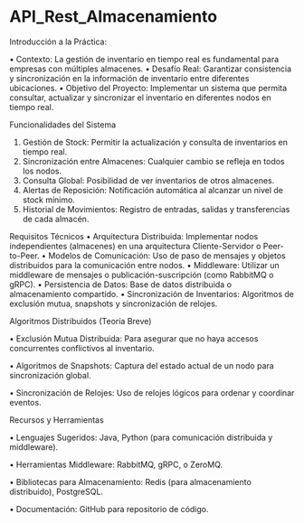 # API_Rest_Almacenamiento

Introducción a la Práctica​:

• Contexto: La gestión de inventario en tiempo real es fundamental para empresas con múltiples almacenes.​
• Desafío Real: Garantizar consistencia y sincronización en la información de inventario entre diferentes ubicaciones.​
• Objetivo del Proyecto: Implementar un sistema que permita consultar, actualizar y sincronizar el inventario en diferentes nodos en tiempo real.​

Funcionalidades del Sistema

1. Gestión de Stock: Permitir la actualización y consulta de inventarios en tiempo real.​
3. Sincronización entre Almacenes: Cualquier cambio se refleja en todos los nodos.​
5. Consulta Global: Posibilidad de ver inventarios de otros almacenes.​
7. Alertas de Reposición: Notificación automática al alcanzar un nivel de stock mínimo.​
9. Historial de Movimientos: Registro de entradas, salidas y transferencias de cada almacén.​

Requisitos Técnicos​
• Arquitectura Distribuida: Implementar nodos independientes (almacenes) en una arquitectura Cliente-Servidor o Peer-to-Peer.​
• Modelos de Comunicación: Uso de paso de mensajes y objetos distribuidos para la comunicación entre nodos.​
• Middleware: Utilizar un middleware de mensajes o publicación-suscripción (como RabbitMQ o gRPC).​
• Persistencia de Datos: Base de datos distribuida o almacenamiento compartido.​
• Sincronización de Inventarios: Algoritmos de exclusión mutua, snapshots y sincronización de relojes.​


Algoritmos Distribuidos (Teoría Breve)​

• Exclusión Mutua Distribuida: Para asegurar que no haya accesos concurrentes conflictivos al inventario.​

• Algoritmos de Snapshots: Captura del estado actual de un nodo para sincronización global.​

• Sincronización de Relojes: Uso de relojes lógicos para ordenar y coordinar eventos.​


Recursos y Herramientas​

• Lenguajes Sugeridos: Java, Python (para comunicación distribuida y middleware).​

• Herramientas Middleware: RabbitMQ, gRPC, o ZeroMQ.​

• Bibliotecas para Almacenamiento: Redis (para almacenamiento distribuido), PostgreSQL.​

• Documentación: GitHub para repositorio de código.​

